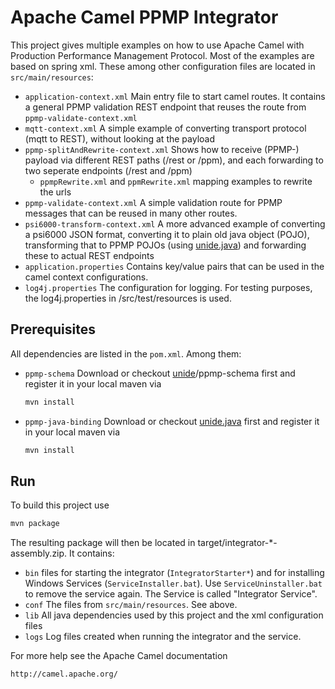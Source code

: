 # Apache Camel PPMP Integrator

This project gives multiple examples on how to use Apache Camel with Production Performance Management Protocol. Most of the examples are based on spring xml. These among other configuration files are located in `src/main/resources`:
* `application-context.xml`
  Main entry file to start camel routes. It contains a general PPMP validation REST endpoint that reuses the route from `ppmp-validate-context.xml`
* `mqtt-context.xml`
  A simple example of converting transport protocol (mqtt to REST), without looking at the payload
* `ppmp-splitAndRewrite-context.xml`
  Shows how to receive (PPMP-) payload via different REST paths (/rest or /ppm), and each forwarding to two seperate endpoints (/rest and /ppm)
  * `ppmpRewrite.xml` and `ppmRewrite.xml`
    mapping examples to rewrite the urls
* `ppmp-validate-context.xml`
  A simple validation route for PPMP messages that can be reused in many other routes.
* `psi6000-transform-context.xml`
  A more advanced example of converting a psi6000 JSON format, converting it to plain old java object (POJO), transforming that to PPMP POJOs (using [unide.java](https://github.com/eclipse/unide.java)) and forwarding these to actual REST endpoints
* `application.properties`
  Contains key/value pairs that can be used in the camel context configurations.
* `log4j.properties`
  The configuration for logging. For testing purposes, the log4j.properties in /src/test/resources is used.

## Prerequisites
All dependencies are listed in the `pom.xml`. Among them:
* `ppmp-schema`
  Download or checkout [unide](https://github.com/eclipse/unide)/ppmp-schema first and register it in your local maven via
  ```bash
  mvn install
  ```
* `ppmp-java-binding`
  Download or checkout [unide.java](https://github.com/eclipse/unide.java) first and register it in your local maven via
  ```bash
  mvn install
  ```

## Run

To build this project use
```bash
mvn package
```
The resulting package will then be located in target/integrator-*-assembly.zip. It contains:
* `bin`
  files for starting the integrator (`IntegratorStarter*`) and for installing Windows Services (`ServiceInstaller.bat`). Use `ServiceUninstaller.bat` to remove the service again. The Service is called "Integrator Service".
* `conf`
  The files from `src/main/resources`. See above.
* `lib`
  All java dependencies used by this project and the xml configuration files
* `logs`
  Log files created when running the integrator and the service.

For more help see the Apache Camel documentation
```bash
http://camel.apache.org/
```

